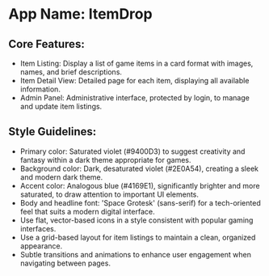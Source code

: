 # **App Name**: ItemDrop

## Core Features:

- Item Listing: Display a list of game items in a card format with images, names, and brief descriptions.
- Item Detail View: Detailed page for each item, displaying all available information. 
- Admin Panel: Administrative interface, protected by login, to manage and update item listings.

## Style Guidelines:

- Primary color: Saturated violet (#9400D3) to suggest creativity and fantasy within a dark theme appropriate for games.
- Background color: Dark, desaturated violet (#2E0A54), creating a sleek and modern dark theme.
- Accent color: Analogous blue (#4169E1), significantly brighter and more saturated, to draw attention to important UI elements.
- Body and headline font: 'Space Grotesk' (sans-serif) for a tech-oriented feel that suits a modern digital interface.
- Use flat, vector-based icons in a style consistent with popular gaming interfaces.
- Use a grid-based layout for item listings to maintain a clean, organized appearance.
- Subtle transitions and animations to enhance user engagement when navigating between pages.